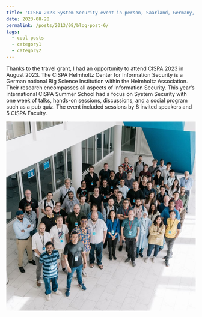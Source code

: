 ```yaml
---
title: 'CISPA 2023 System Security event in-person, Saarland, Germany, 2023'
date: 2023-08-28
permalink: /posts/2013/08/blog-post-6/
tags:
  - cool posts
  - category1
  - category2
---
```




Thanks to the travel grant, I had an opportunity to attend CISPA 2023 in August 2023. The CISPA Helmholtz Center for Information Security is a German national Big Science Institution within the Helmholtz Association. Their research encompasses all aspects of Information Security. This year‘s international CISPA Summer School had a focus on System Security with one week of talks, hands-on sessions, discussions, and a social program such as a pub quiz. The event included sessions by 8 invited speakers and 5 CISPA Faculty. 

![](/images/CISPA-2023.jpg)








